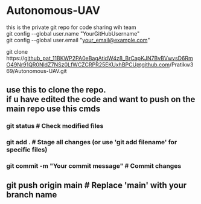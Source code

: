 # Autonomous-UAV
this is the private git repo for code sharing wih team  
git config --global user.name "YourGitHubUsername"  
git config --global user.email "your_email@example.com"  


git clone https://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@github.com/Pratikw369/Autonomous-UAV.git  

use this to clone the repo.  
if u have edited the code and want to push on the main repo use this cmds     
--  
### git status  # Check modified files  
### git add .    # Stage all changes (or use 'git add filename' for specific files)  
### git commit -m "Your commit message"  # Commit changes  
##  git push origin main  # Replace 'main' with your branch name

